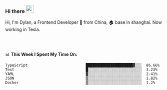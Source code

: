 ### Hi there <img src="https://media.giphy.com/media/hvRJCLFzcasrR4ia7z/giphy.gif" width="25px">

<!-- ![visitors](https://visitor-badge.glitch.me/badge?page_id=dislfyer.dislfyer) -->

Hi, I'm Dylan, a Frontend Developer 🚀 from China, 🏠 base in shanghai. Now working in Tesla.

<br/>
<br/>

📊 **This Week I Spent My Time On:**


<!--START_SECTION:waka-->

```text
TypeScript                          █████████████████████▓░░░  86.66%
Text                                █░░░░░░░░░░░░░░░░░░░░░░░░  3.23%
YAML                                ▓░░░░░░░░░░░░░░░░░░░░░░░░  2.41%
JSON                                ▒░░░░░░░░░░░░░░░░░░░░░░░░  1.82%
Docker                              ▒░░░░░░░░░░░░░░░░░░░░░░░░  1.2%
```

<!--END_SECTION:waka-->

<!--
**About Me:**
 -->

